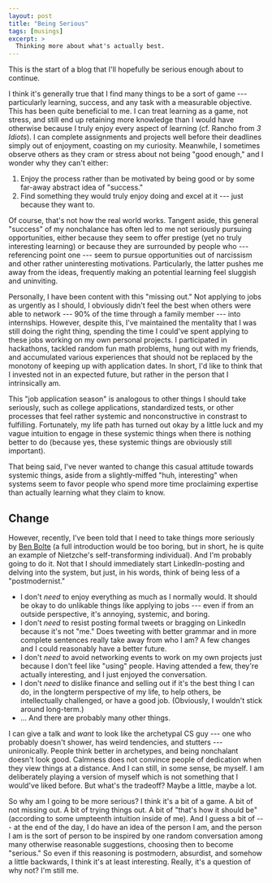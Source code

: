```yaml
--- 
layout: post
title: "Being Serious"
tags: [musings]
excerpt: >
  Thinking more about what's actually best.
--- 
```


This is the start of a blog that I'll hopefully be serious enough about to continue.

I think it's generally true that I find many things to be a sort of game --- particularly learning, success, and any task with a measurable objective. This has been quite beneficial to me. I can treat learning as a game, not stress, and still end up retaining more knowledge than I would have otherwise because I truly enjoy every aspect of learning (cf. Rancho from *3 Idiots*). I can complete assignments and projects well before their deadlines simply out of enjoyment, coasting on my curiosity. Meanwhile, I sometimes observe others as they cram or stress about not being "good enough," and I wonder why they can't either:
1. Enjoy the process rather than be motivated by being good or by some far-away abstract idea of "success."
2. Find something they would truly enjoy doing and excel at it --- just because they want to.

Of course, that's not how the real world works. Tangent aside, this general "success" of my nonchalance has often led to me not seriously pursuing opportunities, either because they seem to offer prestige (yet no truly interesting learning) or because they are surrounded by people who --- referencing point one --- seem to pursue opportunities out of narcissism and other rather uninteresting motivations. Particularly, the latter pushes me away from the ideas, frequently making an potential learning feel sluggish and uninviting.

Personally, I have been content with this "missing out." Not applying to jobs as urgently as I should, I obviously didn't feel the best when others were able to network --- 90% of the time through a family member --- into internships. However, despite this, I've maintained the mentality that I was still doing the right thing, spending the time I could've spent applying to these jobs working on my own personal projects. I participated in hackathons, tackled random fun math problems, hung out with my friends, and accumulated various experiences that should not be replaced by the monotony of keeping up with application dates. In short, I'd like to think that I invested not in an expected future, but rather in the person that I intrinsically am.

This "job application season" is analogous to other things I should take seriously, such as college applications, standardized tests, or other processes that feel rather systemic and nonconstructive in constrast to fulfilling. Fortunately, my life path has turned out okay by a little luck and my vague intuition to engage in these systemic things when there is nothing better to do (because yes, these systemic things are obviously still important).

That being said, I've never wanted to change this casual attitude towards systemic things, aside from a slightly-miffed "huh, interesting" when systems seem to favor people who spend more time proclaiming expertise than actually learning what they claim to know.

## Change

However, recently, I've been told that I need to take things more seriously by [Ben Bolte](https://github.com/codekansas) (a full introduction would be too boring, but in short, he is quite an example of Nietzche's self-transforming individual). And I'm probably going to do it. Not that I should immediately start LinkedIn-posting and delving into the system, but just, in his words, think of being less of a "postmodernist." 
- I don't *need* to enjoy everything as much as I normally would. It should be okay to do unlikable things like applying to jobs --- even if from an outside perspective, it's annoying, systemic, and boring.
- I don't *need* to resist posting formal tweets or bragging on LinkedIn because it's not "me." Does tweeting with better grammar and in more complete sentences really take away from who I am? A few changes and I could reasonably have a better future.
- I don't *need* to avoid networking events to work on my own projects just because I don't feel like "using" people. Having attended a few, they're actually interesting, and I just enjoyed the conversation.
- I don't *need* to dislike finance and selling out if it's the best thing I can do, in the longterm perspective of my life, to help others, be intellectually challenged, or have a good job. (Obviously, I wouldn't stick around long-term.)
- ... And there are probably many other things.

I can give a talk and *want* to look like the archetypal CS guy --- one who probably doesn't shower, has weird tendencies, and stutters --- unironically. People think better in archetypes, and being nonchalant doesn't look good. Calmness does not convince people of dedication when they view things at a distance. And I can still, in some sense, be myself. I am deliberately playing a version of myself which is not something that I would've liked before. But what's the tradeoff? Maybe a little, maybe a lot.

So why am I going to be more serious? I think it's a bit of a game. A bit of not missing out. A bit of trying things out. A bit of "that's how it should be" (according to some umpteenth intuition inside of me). And I guess a bit of --- at the end of the day, I do have an idea of the person I am, and the person I am is the sort of person to be inspired by one random conversation among many otherwise reasonable suggestions, choosing then to become "serious." So even if this reasoning is postmodern, absurdist, and somehow a little backwards, I think it's at least interesting. Really, it's a question of why not? I'm still me.
